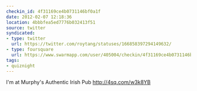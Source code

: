 ```yaml
---
checkin_id: 4f31169ce4b0731146bf0a1f
date: 2012-02-07 12:18:36
location: 4bbbfea5ed7776b032413f51
source: twitter
syndicated:
- type: twitter
  url: https://twitter.com/roytang/statuses/166858397294149632/
- type: foursquare
  url: https://www.swarmapp.com/user/405004/checkin/4f31169ce4b0731146bf0a1f?s=mDOx_R5XR-hToLv9_aPvs61-c6o&ref=tw
tags:
- quiznight
---
```


I'm at Murphy's Authentic Irish Pub http://4sq.com/w3k8YB